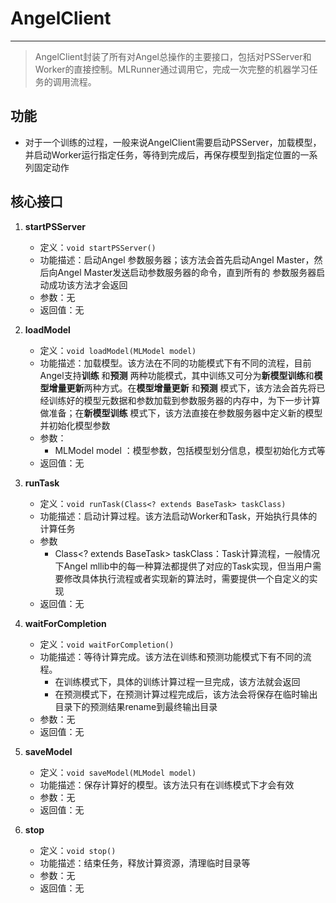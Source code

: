 # AngelClient

---


> AngelClient封装了所有对Angel总操作的主要接口，包括对PSServer和Worker的直接控制。MLRunner通过调用它，完成一次完整的机器学习任务的调用流程。

## 功能

* 对于一个训练的过程，一般来说AngelClient需要启动PSServer，加载模型，并启动Worker运行指定任务，等待到完成后，再保存模型到指定位置的一系列固定动作


## 核心接口

1. **startPSServer**
	- 定义：```void startPSServer() ```
	- 功能描述：启动Angel 参数服务器；该方法会首先启动Angel Master，然后向Angel Master发送启动参数服务器的命令，直到所有的
参数服务器启动成功该方法才会返回
	- 参数：无
	- 返回值：无

2. **loadModel**

	- 定义：```void loadModel(MLModel model) ```
	- 功能描述：加载模型。该方法在不同的功能模式下有不同的流程，目前Angel支持**训练** 和**预测** 两种功能模式，其中训练又可分为**新模型训练**和**模型增量更新**两种方式。在**模型增量更新** 和**预测** 模式下，该方法会首先将已经训练好的模型元数据和参数加载到参数服务器的内存中，为下一步计算做准备；在**新模型训练** 模式下，该方法直接在参数服务器中定义新的模型并初始化模型参数
	- 参数：
		- MLModel model ：模型参数，包括模型划分信息，模型初始化方式等
	- 返回值：无

3.  **runTask**
	- 定义：```void runTask(Class<? extends BaseTask> taskClass) ```
	- 功能描述：启动计算过程。该方法启动Worker和Task，开始执行具体的计算任务
	- 参数
		- Class<? extends BaseTask> taskClass：Task计算流程，一般情况下Angel mllib中的每一种算法都提供了对应的Task实现，但当用户需要修改具体执行流程或者实现新的算法时，需要提供一个自定义的实现
	- 返回值：无
	
4. **waitForCompletion**

	- 定义：```void waitForCompletion() ```
	- 功能描述：等待计算完成。该方法在训练和预测功能模式下有不同的流程。 
		- 在训练模式下，具体的训练计算过程一旦完成，该方法就会返回
		- 在预测模式下，在预测计算过程完成后，该方法会将保存在临时输出目录下的预测结果rename到最终输出目录
	- 参数：无
	- 返回值：无

5. **saveModel**
	- 定义：```void saveModel(MLModel model) ```
	- 功能描述：保存计算好的模型。该方法只有在训练模式下才会有效
	- 参数：无
	- 返回值：无

6. **stop**
	- 定义：```void stop() ```
	- 功能描述：结束任务，释放计算资源，清理临时目录等
	- 参数：无
	- 返回值：无